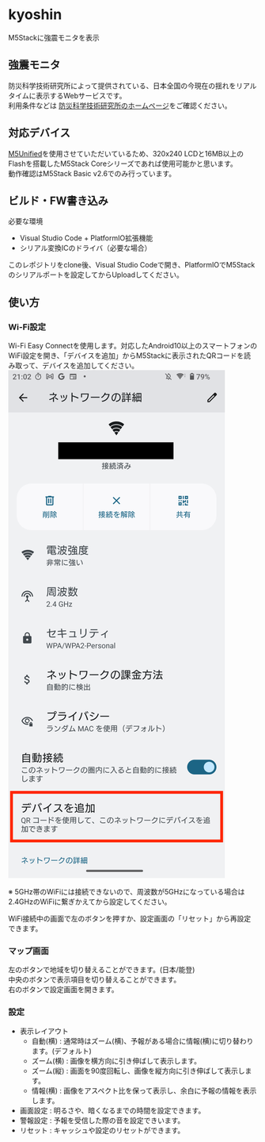 # kyoshin

M5Stackに強震モニタを表示

## 強震モニタ

防災科学技術研究所によって提供されている、日本全国の今現在の揺れをリアルタイムに表示するWebサービスです。  
利用条件などは [防災科学技術研究所のホームページ](https://www.kyoshin.bosai.go.jp/kyoshin/docs/new_kyoshinmonitor.shtml)をご確認ください。

## 対応デバイス

[M5Unified](https://github.com/m5stack/M5Unified)を使用させていただいているため、320x240 LCDと16MB以上のFlashを搭載したM5Stack Coreシリーズであれば使用可能かと思います。  
動作確認はM5Stack Basic v2.6でのみ行っています。

## ビルド・FW書き込み

必要な環境
- Visual Studio Code + PlatformIO拡張機能
- シリアル変換ICのドライバ（必要な場合）

このレポジトリをclone後、Visual Studio Codeで開き、PlatformIOでM5Stackのシリアルポートを設定してからUploadしてください。

## 使い方

### Wi-Fi設定

Wi-Fi Easy Connectを使用します。対応したAndroid10以上のスマートフォンのWiFi設定を開き、「デバイスを追加」からM5Stackに表示されたQRコードを読み取って、デバイスを追加してください。  
![Android設定](images/Screenshot_AndroidDPP.png)

※ 5GHz帯のWiFiには接続できないので、周波数が5GHzになっている場合は2.4GHzのWiFiに繋ぎかえてから設定してください。

WiFi接続中の画面で左のボタンを押すか、設定画面の「リセット」から再設定できます。

### マップ画面

左のボタンで地域を切り替えることができます。(日本/能登)  
中央のボタンで表示項目を切り替えることができます。  
右のボタンで設定画面を開きます。  

### 設定

- 表示レイアウト
  - 自動(横) : 通常時はズーム(横)、予報がある場合に情報(横)に切り替わります。(デフォルト)
  - ズーム(横) : 画像を横方向に引き伸ばして表示します。
  - ズーム(縦) : 画面を90度回転し、画像を縦方向に引き伸ばして表示します。
  - 情報(横) : 画像をアスペクト比を保って表示し、余白に予報の情報を表示します。
- 画面設定 : 明るさや、暗くなるまでの時間を設定できます。
- 警報設定 : 予報を受信した際の音を設定できいます。
- リセット : キャッシュや設定のリセットができます。
